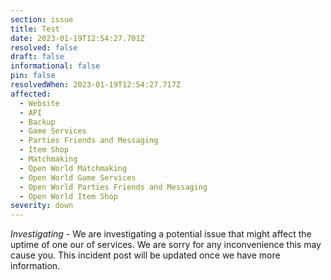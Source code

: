 ```yaml
---
section: issue
title: Test
date: 2023-01-19T12:54:27.701Z
resolved: false
draft: false
informational: false
pin: false
resolvedWhen: 2023-01-19T12:54:27.717Z
affected:
  - Website
  - API
  - Backup
  - Game Services
  - Parties Friends and Messaging
  - Item Shop
  - Matchmaking
  - Open World Matchmaking
  - Open World Game Services
  - Open World Parties Friends and Messaging
  - Open World Item Shop
severity: down
---
```

*Investigating* - We are investigating a potential issue that might affect the uptime of one our of services. We are sorry for any inconvenience this may cause you. This incident post will be updated once we have more information.